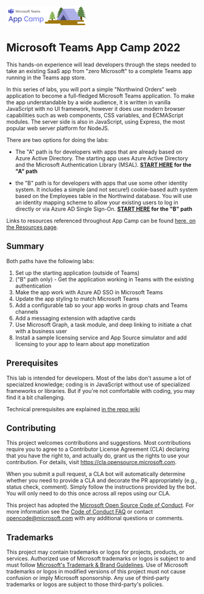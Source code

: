 ![Teams App Camp](./Labs/Assets/code-lab-banner.png)
# Microsoft Teams App Camp 2022

This hands-on experience will lead developers through the steps needed to take an existing SaaS app from "zero Microsoft" to a complete Teams app running in the Teams app store. 

In this series of labs, you will port a simple "Northwind Orders" web application to become a full-fledged Microsoft Teams application. To make the app understandable by a wide audience, it is written in vanilla JavaScript with no UI framework, however it does use modern browser capabilities such as web components, CSS variables, and ECMAScript modules. The server side is also in JavaScript, using Express, the most popular web server platform for NodeJS.

There are two options for doing the labs:

* The "A" path is for developers with apps that are already based on Azure Active Directory. The starting app uses Azure Active Directory and the Microsoft Authentication Library (MSAL).
**[START HERE](./Labs/Labs-A/Lab-A01.md) for the "A" path**

* the "B" path is for developers with apps that use some other identity system. It includes a simple (and not secure!) cookie-based auth system based on the Employees table in the Northwind database. You will use an identity mapping scheme to allow your existing users to log in directly or via Azure AD Single Sign-On.
**[START HERE](./Labs/Labs-B/Lab-B01.md) for the "B" path**

Links to resources referenced throughout App Camp can be found [here, on the Resources page](./docs/Resources.md).

## Summary

Both paths have the following labs:

1. Set up the starting application (outside of Teams)
2. ("B" path only) - Get the application working in Teams with the existing authentication
3. Make the app work with Azure AD SSO in Microsoft Teams
4. Update the app styling to match Microsoft Teams
5. Add a configurable tab so your app works in group chats and Teams channels
6. Add a messaging extension with adaptive cards
7. Use Microsoft Graph, a task module, and deep linking to initiate a chat with a business user
8. Install a sample licensing service and App Source simulator and add licensing to your app to learn about app monetization

## Prerequisites

This lab is intended for developers. Most of the labs don't assume a lot of specialzed knowledge; coding is  in JavaScript without use of specialized frameworks or libraries. But if you're not comfortable with coding, you may find it a bit challenging.

Technical prerequisites are explained [in the repo wiki](https://github.com/OfficeDev/TeamsAppCamp1/wiki/Lab-Prerequisites)
## Contributing

This project welcomes contributions and suggestions.  Most contributions require you to agree to a
Contributor License Agreement (CLA) declaring that you have the right to, and actually do, grant us
the rights to use your contribution. For details, visit https://cla.opensource.microsoft.com.

When you submit a pull request, a CLA bot will automatically determine whether you need to provide
a CLA and decorate the PR appropriately (e.g., status check, comment). Simply follow the instructions
provided by the bot. You will only need to do this once across all repos using our CLA.

This project has adopted the [Microsoft Open Source Code of Conduct](https://opensource.microsoft.com/codeofconduct/).
For more information see the [Code of Conduct FAQ](https://opensource.microsoft.com/codeofconduct/faq/) or
contact [opencode@microsoft.com](mailto:opencode@microsoft.com) with any additional questions or comments.

## Trademarks

This project may contain trademarks or logos for projects, products, or services. Authorized use of Microsoft 
trademarks or logos is subject to and must follow 
[Microsoft's Trademark & Brand Guidelines](https://www.microsoft.com/en-us/legal/intellectualproperty/trademarks/usage/general).
Use of Microsoft trademarks or logos in modified versions of this project must not cause confusion or imply Microsoft sponsorship.
Any use of third-party trademarks or logos are subject to those third-party's policies.
